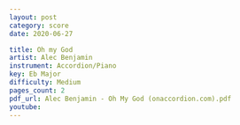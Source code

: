 ```yaml
---
layout: post
category: score
date: 2020-06-27

title: Oh my God
artist: Alec Benjamin
instrument: Accordion/Piano
key: Eb Major
difficulty: Medium
pages_count: 2
pdf_url: Alec Benjamin - Oh My God (onaccordion.com).pdf
youtube:
---
```

